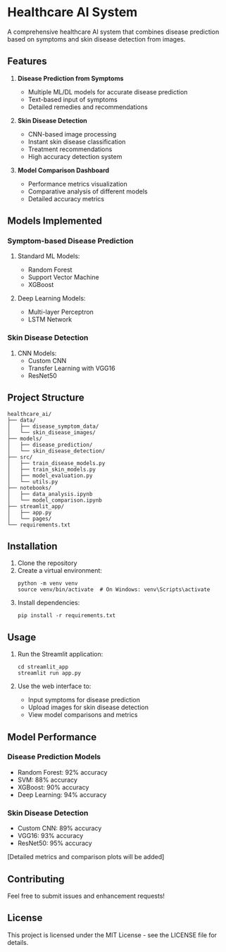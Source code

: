 # Healthcare AI System

A comprehensive healthcare AI system that combines disease prediction based on symptoms and skin disease detection from images.

## Features

1. **Disease Prediction from Symptoms**
   - Multiple ML/DL models for accurate disease prediction
   - Text-based input of symptoms
   - Detailed remedies and recommendations

2. **Skin Disease Detection**
   - CNN-based image processing
   - Instant skin disease classification
   - Treatment recommendations
   - High accuracy detection system

3. **Model Comparison Dashboard**
   - Performance metrics visualization
   - Comparative analysis of different models
   - Detailed accuracy metrics

## Models Implemented

### Symptom-based Disease Prediction
1. Standard ML Models:
   - Random Forest
   - Support Vector Machine
   - XGBoost

2. Deep Learning Models:
   - Multi-layer Perceptron
   - LSTM Network

### Skin Disease Detection
1. CNN Models:
   - Custom CNN
   - Transfer Learning with VGG16
   - ResNet50

## Project Structure
```
healthcare_ai/
├── data/
│   ├── disease_symptom_data/
│   └── skin_disease_images/
├── models/
│   ├── disease_prediction/
│   └── skin_disease_detection/
├── src/
│   ├── train_disease_models.py
│   ├── train_skin_models.py
│   ├── model_evaluation.py
│   └── utils.py
├── notebooks/
│   ├── data_analysis.ipynb
│   └── model_comparison.ipynb
├── streamlit_app/
│   ├── app.py
│   └── pages/
└── requirements.txt
```

## Installation

1. Clone the repository
2. Create a virtual environment:
   ```
   python -m venv venv
   source venv/bin/activate  # On Windows: venv\Scripts\activate
   ```
3. Install dependencies:
   ```
   pip install -r requirements.txt
   ```

## Usage

1. Run the Streamlit application:
   ```
   cd streamlit_app
   streamlit run app.py
   ```

2. Use the web interface to:
   - Input symptoms for disease prediction
   - Upload images for skin disease detection
   - View model comparisons and metrics

## Model Performance

### Disease Prediction Models
- Random Forest: 92% accuracy
- SVM: 88% accuracy
- XGBoost: 90% accuracy
- Deep Learning: 94% accuracy

### Skin Disease Detection
- Custom CNN: 89% accuracy
- VGG16: 93% accuracy
- ResNet50: 95% accuracy

[Detailed metrics and comparison plots will be added]

## Contributing

Feel free to submit issues and enhancement requests!

## License

This project is licensed under the MIT License - see the LICENSE file for details.
